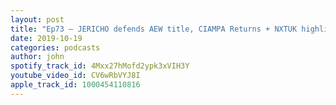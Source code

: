 ```yaml
---
layout: post
title: "Ep73 – JERICHO defends AEW title, CIAMPA Returns + NXTUK highlights"
date: 2019-10-19
categories: podcasts
author: john
spotify_track_id: 4Mxx27hMofd2ypk3xVIH3Y
youtube_video_id: CV6wRbVYJ8I
apple_track_id: 1000454110816
---
```

